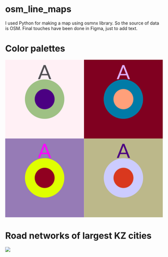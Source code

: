 # osm_line_maps
I used Python for making a map using osmnx library. So the source of data is OSM. Final touches have been done in Figma, just to add text.

# Color palettes
![](https://raw.githubusercontent.com/RassCrom/osm_line_maps/main/coloors.png)

# Road networks of largest KZ cities
![](https://i.postimg.cc/PfwdqYFW/final-map.png)

